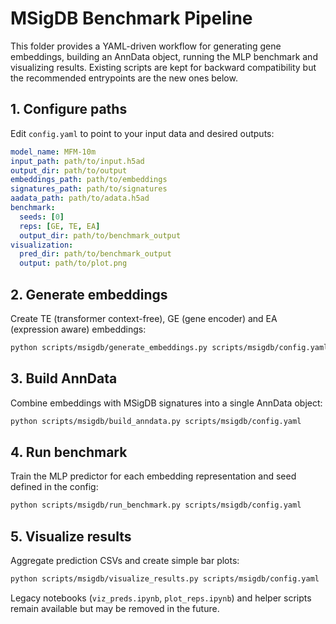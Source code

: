 # MSigDB Benchmark Pipeline

This folder provides a YAML-driven workflow for generating gene embeddings, building an AnnData object, running the MLP benchmark and visualizing results. Existing scripts are kept for backward compatibility but the recommended entrypoints are the new ones below.

## 1. Configure paths
Edit `config.yaml` to point to your input data and desired outputs:

```yaml
model_name: MFM-10m
input_path: path/to/input.h5ad
output_dir: path/to/output
embeddings_path: path/to/embeddings
signatures_path: path/to/signatures
aadata_path: path/to/adata.h5ad
benchmark:
  seeds: [0]
  reps: [GE, TE, EA]
  output_dir: path/to/benchmark_output
visualization:
  pred_dir: path/to/benchmark_output
  output: path/to/plot.png
```

## 2. Generate embeddings
Create TE (transformer context-free), GE (gene encoder) and EA (expression aware) embeddings:

```bash
python scripts/msigdb/generate_embeddings.py scripts/msigdb/config.yaml --modes GE TE EA
```

## 3. Build AnnData
Combine embeddings with MSigDB signatures into a single AnnData object:

```bash
python scripts/msigdb/build_anndata.py scripts/msigdb/config.yaml
```

## 4. Run benchmark
Train the MLP predictor for each embedding representation and seed defined in the config:

```bash
python scripts/msigdb/run_benchmark.py scripts/msigdb/config.yaml
```

## 5. Visualize results
Aggregate prediction CSVs and create simple bar plots:

```bash
python scripts/msigdb/visualize_results.py scripts/msigdb/config.yaml
```

Legacy notebooks (`viz_preds.ipynb`, `plot_reps.ipynb`) and helper scripts remain available but may be removed in the future.
